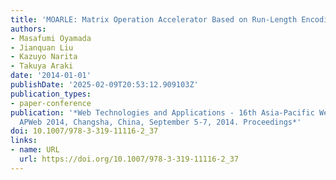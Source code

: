 ```yaml
---
title: 'MOARLE: Matrix Operation Accelerator Based on Run-Length Encoding'
authors:
- Masafumi Oyamada
- Jianquan Liu
- Kazuyo Narita
- Takuya Araki
date: '2014-01-01'
publishDate: '2025-02-09T20:53:12.909103Z'
publication_types:
- paper-conference
publication: '*Web Technologies and Applications - 16th Asia-Pacific Web Conference,
  APWeb 2014, Changsha, China, September 5-7, 2014. Proceedings*'
doi: 10.1007/978-3-319-11116-2_37
links:
- name: URL
  url: https://doi.org/10.1007/978-3-319-11116-2_37
---
```

